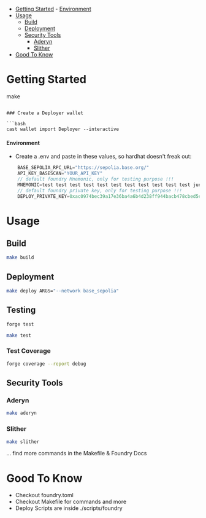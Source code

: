 - [Getting Started](#getting-started)
      - [Environment](#environment)
- [Usage](#usage)
  - [Build](#build)
  - [Deployment](#deployment)
  - [Security Tools](#security-tools)
    - [Aderyn](#aderyn)
    - [Slither](#slither)
- [Good To Know](#good-to-know)

# Getting Started

make
```

### Create a Deployer wallet

```bash
cast wallet import Deployer --interactive
```

#### Environment

-   Create a .env and paste in these values, so hardhat doesn't freak out:

```javascript
    BASE_SEPOLIA_RPC_URL="https://sepolia.base.org/"
    API_KEY_BASESCAN="YOUR_API_KEY"
    // default foundry Mnemonic, only for testing purpose !!!
    MNEMONIC=test test test test test test test test test test test junk
    // default foundry private key, only for testing purpose !!!
    DEPLOY_PRIVATE_KEY=0xac0974bec39a17e36ba4a6b4d238ff944bacb478cbed5efcae784d7bf4f2ff80
```

# Usage

## Build

```bash
make build
```

## Deployment

```bash
make deploy ARGS="--network base_sepolia"
```


## Testing

```bash
forge test
```

```bash
make test
```

### Test Coverage

```bash
forge coverage --report debug
```



## Security Tools

### Aderyn

```bash
make aderyn
```

### Slither

```bash
make slither
```

... find more commands in the Makefile & Foundry Docs

# Good To Know

-   Checkout foundry.toml
-   Checkout Makefile for commands and more
-   Deploy Scripts are inside ./scripts/foundry

